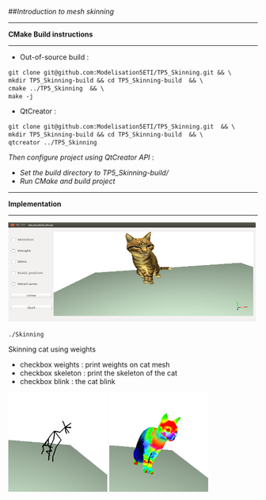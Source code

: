 ##*Introduction to mesh skinning*

-----
**CMake Build instructions**

-----
  - Out-of-source build :
 ```
git clone git@github.com:Modelisation5ETI/TP5_Skinning.git && \
mkdir TP5_Skinning-build && cd TP5_Skinning-build  && \
cmake ../TP5_Skinning  && \
make -j
 
 ```
  - QtCreator :
 ```
git clone git@github.com:Modelisation5ETI/TP5_Skinning.git  && \
mkdir TP5_Skinning-build && cd TP5_Skinning-build  && \
qtcreator ../TP5_Skinning
 
 ```
  *Then configure project using QtCreator API* : 
   - *Set the build directory to TP5_Skinning-build/*
   - *Run CMake and build project*


-----
**Implementation**

-----

 <img src="./Screenshots/SkinnedCat.png" alt="SkinnedCylinder" width="500" height="200" />

 ```
 ./Skinning
 ```
Skinning cat using weights


 - checkbox weights : print weights on cat mesh 
 - checkbox skeleton : print the skeleton of the cat
 - checkbox blink : the cat blink

<img src="./Screenshots/CatSkeleton.png" alt="CatSkeleton" width="200" height="200" /> <img src="./Screenshots/CatSkeletonWeights.png" alt="CatSkeletonWeights" width="200" height="200" />
